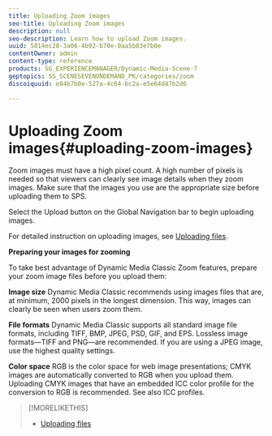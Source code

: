 ```yaml
---
title: Uploading Zoom images
seo-title: Uploading Zoom images
description: null
seo-description: Learn how to upload Zoom images.
uuid: 5814ec28-3a06-4b92-b70e-0aa5b83e7b0e
contentOwner: admin
content-type: reference
products: SG_EXPERIENCEMANAGER/Dynamic-Media-Scene-7
geptopics: SG_SCENESEVENONDEMAND_PK/categories/zoom
discoiquuid: e84b7b0e-527a-4c64-bc2a-e5e64d47b2d6

---
```


# Uploading Zoom images{#uploading-zoom-images}

Zoom images must have a high pixel count. A high number of pixels is needed so that viewers can clearly see image details when they zoom images. Make sure that the images you use are the appropriate size before uploading them to SPS.

Select the Upload button on the Global Navigation bar to begin uploading images.

For detailed instruction on uploading images, see [Uploading files](uploading-files.md#uploading_files).

**Preparing your images for zooming**

To take best advantage of Dynamic Media Classic Zoom features, prepare your zoom image files before you upload them:

**Image size** Dynamic Media Classic recommends using images files that are, at minimum, 2000 pixels in the longest dimension. This way, images can clearly be seen when users zoom them.

**File formats** Dynamic Media Classic supports all standard image file formats, including TIFF, BMP, JPEG, PSD, GIF, and EPS. Lossless image formats—TIFF and PNG—are recommended. If you are using a JPEG image, use the highest quality settings.

**Color space** RGB is the color space for web image presentations; CMYK images are automatically converted to RGB when you upload them. Uploading CMYK images that have an embedded ICC color profile for the conversion to RGB is recommended. See also ICC profiles.

>[!MORELIKETHIS]
>
>* [Uploading files](uploading-files.md#uploading_files)
